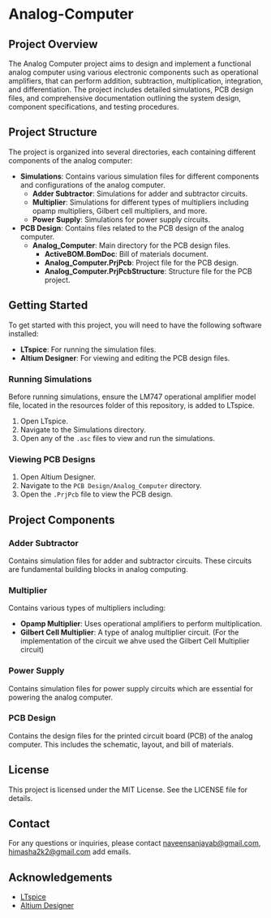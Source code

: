 # Analog-Computer

## Project Overview

The Analog Computer project aims to design and implement a functional analog computer using various electronic components such as operational amplifiers, that can perform addition, subtraction, multiplication, integration, and differentiation. The project includes detailed simulations, PCB design files, and comprehensive documentation outlining the system design, component specifications, and testing procedures.

## Project Structure

The project is organized into several directories, each containing different components of the analog computer:

- **Simulations**: Contains various simulation files for different components and configurations of the analog computer.
  - **Adder Subtractor**: Simulations for adder and subtractor circuits.
  - **Multiplier**: Simulations for different types of multipliers including opamp multipliers, Gilbert cell multipliers, and more.
  - **Power Supply**: Simulations for power supply circuits.
- **PCB Design**: Contains files related to the PCB design of the analog computer.
  - **Analog_Computer**: Main directory for the PCB design files.
    - **ActiveBOM.BomDoc**: Bill of materials document.
    - **Analog_Computer.PrjPcb**: Project file for the PCB design.
    - **Analog_Computer.PrjPcbStructure**: Structure file for the PCB project.

## Getting Started

To get started with this project, you will need to have the following software installed:

- **LTspice**: For running the simulation files.
- **Altium Designer**: For viewing and editing the PCB design files.

### Running Simulations

Before running simulations, ensure the LM747 operational amplifier model file, located in the resources folder of this repository, is added to LTspice.

1. Open LTspice.
2. Navigate to the Simulations directory.
3. Open any of the `.asc` files to view and run the simulations.

### Viewing PCB Designs

1. Open Altium Designer.
2. Navigate to the `PCB Design/Analog_Computer` directory.
3. Open the `.PrjPcb` file to view the PCB design.

## Project Components

### Adder Subtractor

Contains simulation files for adder and subtractor circuits. These circuits are fundamental building blocks in analog computing.

### Multiplier

Contains various types of multipliers including:

- **Opamp Multiplier**: Uses operational amplifiers to perform multiplication.
- **Gilbert Cell Multiplier**: A type of analog multiplier circuit. (For the implementation of the circuit we ahve used the Gilbert Cell Multiplier circuit)

### Power Supply

Contains simulation files for power supply circuits which are essential for powering the analog computer.

### PCB Design

Contains the design files for the printed circuit board (PCB) of the analog computer. This includes the schematic, layout, and bill of materials.

## License

This project is licensed under the MIT License. See the LICENSE file for details.

## Contact

For any questions or inquiries, please contact naveensanjayab@gmail.com, himasha2k2@gmail.com add emails.

## Acknowledgements

- [LTspice](https://www.analog.com/en/design-center/design-tools-and-calculators/ltspice-simulator.html)
- [Altium Designer](https://www.altium.com/altium-designer/overview)
